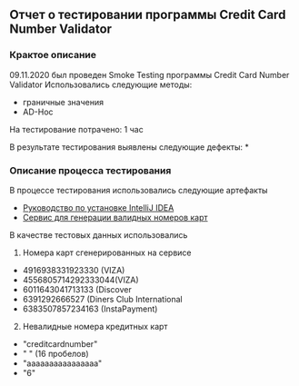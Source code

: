 ## Отчет о тестировании программы Credit Card Number Validator

### Крактое описание

09.11.2020 был проведен Smoke Testing программы Credit Card Number Validator
Использовались следующие методы:
* граничные значения
* AD-Hoc

На тестирование потрачено: 1 час

В результате тестирования выявлены следующие дефекты:
* 

### Описание процесса тестирования

В процессе тестирования использовались следующие артефакты
* [Руководство по установке IntelliJ IDEA](https://github.com/netology-code/javaqa-homeworks/blob/master/intro/idea.md)
* [Сервис для генерации  валидных номеров карт](https://www.freeformatter.com/credit-card-number-generator-validator.html)

В качестве тестовых данных использовались
1. Номера карт сгенерированных на сервисе
* 4916938331923330 (VIZA)
* 4556805714292333044(VIZA)
* 6011643041713133 (Discover
* 6391292666527 (Diners Club International
* 6383507857234163 (InstaPayment)

2. Невалидные номера кредитных карт
* "creditcardnumber"
* "                " (16 пробелов)
*  "aaaaaaaaaaaaaaaa"
* "6"

